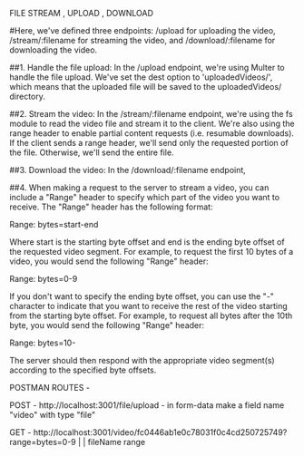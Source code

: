 FILE STREAM , UPLOAD , DOWNLOAD

#Here, we've defined three endpoints: /upload for uploading the video, /stream/:filename for streaming the video, and /download/:filename for downloading the video.

##1. Handle the file upload: In the /upload endpoint, we're using Multer to handle the file upload. We've set the dest option to 'uploadedVideos/', which means that the uploaded file will be saved to the uploadedVideos/ directory.

##2. Stream the video: In the /stream/:filename endpoint, we're using the fs module to read the video file and stream it to the client. We're also using the range header to enable partial content requests (i.e. resumable downloads). If the client sends a range header, we'll send only the requested portion of the file. Otherwise, we'll send the entire file.

##3. Download the video: In the /download/:filename endpoint,

##4. When making a request to the server to stream a video, you can include a "Range" header to specify which part of the video you want to receive. The "Range" header has the following format:

Range: bytes=start-end

Where start is the starting byte offset and end is the ending byte offset of the requested video segment. For example, to request the first 10 bytes of a video, you would send the following "Range" header:

Range: bytes=0-9

If you don't want to specify the ending byte offset, you can use the "-" character to indicate that you want to receive the rest of the video starting from the starting byte offset. For example, to request all bytes after the 10th byte, you would send the following "Range" header:

Range: bytes=10-

The server should then respond with the appropriate video segment(s) according to the specified byte offsets.


POSTMAN ROUTES -


POST - http://localhost:3001/file/upload - in form-data make a field name "video" with type "file"

GET - http://localhost:3001/video/fc0446ab1e0c78031f0c4cd250725749?range=bytes=0-9 | | fileName range



